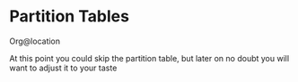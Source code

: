 # Partition Tables

Org@location

At this point you could skip the partition table, but later on no doubt you will want to adjust it to your taste

